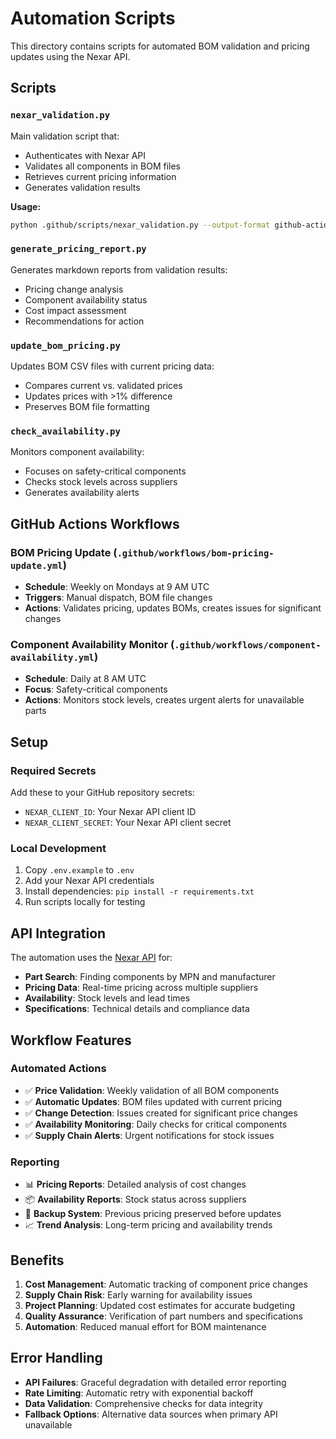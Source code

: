 # Automation Scripts

This directory contains scripts for automated BOM validation and pricing updates using the Nexar API.

## Scripts

### `nexar_validation.py`

Main validation script that:

- Authenticates with Nexar API
- Validates all components in BOM files
- Retrieves current pricing information
- Generates validation results

**Usage:**

```bash
python .github/scripts/nexar_validation.py --output-format github-actions
```

### `generate_pricing_report.py`

Generates markdown reports from validation results:

- Pricing change analysis
- Component availability status
- Cost impact assessment
- Recommendations for action

### `update_bom_pricing.py`

Updates BOM CSV files with current pricing data:

- Compares current vs. validated prices
- Updates prices with >1% difference
- Preserves BOM file formatting

### `check_availability.py`

Monitors component availability:

- Focuses on safety-critical components
- Checks stock levels across suppliers
- Generates availability alerts

## GitHub Actions Workflows

### BOM Pricing Update (`.github/workflows/bom-pricing-update.yml`)

- **Schedule**: Weekly on Mondays at 9 AM UTC
- **Triggers**: Manual dispatch, BOM file changes
- **Actions**: Validates pricing, updates BOMs, creates issues for significant changes

### Component Availability Monitor (`.github/workflows/component-availability.yml`)

- **Schedule**: Daily at 8 AM UTC
- **Focus**: Safety-critical components
- **Actions**: Monitors stock levels, creates urgent alerts for unavailable parts

## Setup

### Required Secrets

Add these to your GitHub repository secrets:

- `NEXAR_CLIENT_ID`: Your Nexar API client ID
- `NEXAR_CLIENT_SECRET`: Your Nexar API client secret

### Local Development

1. Copy `.env.example` to `.env`
2. Add your Nexar API credentials
3. Install dependencies: `pip install -r requirements.txt`
4. Run scripts locally for testing

## API Integration

The automation uses the [Nexar API](https://nexar.com/) for:

- **Part Search**: Finding components by MPN and manufacturer
- **Pricing Data**: Real-time pricing across multiple suppliers
- **Availability**: Stock levels and lead times
- **Specifications**: Technical details and compliance data

## Workflow Features

### Automated Actions

- ✅ **Price Validation**: Weekly validation of all BOM components
- ✅ **Automatic Updates**: BOM files updated with current pricing
- ✅ **Change Detection**: Issues created for significant price changes
- ✅ **Availability Monitoring**: Daily checks for critical components
- ✅ **Supply Chain Alerts**: Urgent notifications for stock issues

### Reporting

- 📊 **Pricing Reports**: Detailed analysis of cost changes
- 📦 **Availability Reports**: Stock status across suppliers
- 🔄 **Backup System**: Previous pricing preserved before updates
- 📈 **Trend Analysis**: Long-term pricing and availability trends

## Benefits

1. **Cost Management**: Automatic tracking of component price changes
2. **Supply Chain Risk**: Early warning for availability issues
3. **Project Planning**: Updated cost estimates for accurate budgeting
4. **Quality Assurance**: Verification of part numbers and specifications
5. **Automation**: Reduced manual effort for BOM maintenance

## Error Handling

- **API Failures**: Graceful degradation with detailed error reporting
- **Rate Limiting**: Automatic retry with exponential backoff
- **Data Validation**: Comprehensive checks for data integrity
- **Fallback Options**: Alternative data sources when primary API unavailable
